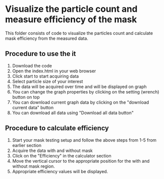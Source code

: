# Visualize the particle count and measure efficiency of the mask

This folder consists of code to visualize the particles count and calculate mask efficiency from the measured data.


## Procedure to use the it

1. Download the code
2. Open the index.html in your web browser
3. Click start to start acquiring data
4. Select particle size of your interest
5. The data will be acquired over time and will be displayed on graph
6. You can change the graph properties by clicking on the setting (wrench) button on top
7. You can download current graph data by clicking on the "download current data" button
8. You can download all data using "Download all data button"


## Procedure to calculate efficiency

1. Start your mask testing setup and follow the above steps from 1-5 from earlier section
2. Acquire the data with and without mask
3. Click on the "Efficiency" in the calculator section
4. Move the vertical cursor to the appropriate position for the with and without mask region.
4. Appropriate efficiency values will be displayed.
